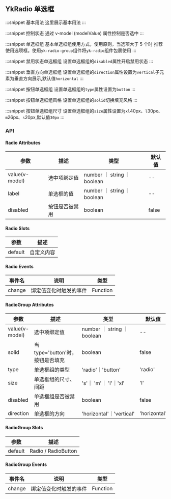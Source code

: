 ## YkRadio 单选框

:::snippet
基本用法
这里展示基本用法
<RadioPrimary/>
:::

:::snippet
控制状态
通过 v-model (modelValue) 属性控制是否选中
<RadioControl/>
:::

:::snippet
单选框组
基本单选框组使用方式，使用原则，当选项大于 5 个时 推荐使用选项框。使用`yk-radio-group`组件将`yk-radio`组件包裹使用
<RadioGroupPrimary/>
:::

:::snippet
禁用状态单选框组
设置单选框组的`disabled`属性开启禁用状态
<RadioGroupDisabled/>
:::

:::snippet
垂直方向单选框组
设置单选框组的`direction`属性设置为`vertical`子元素为垂直方向展示,默认值`horizontal`
<RadioGroupDirection/>
:::

:::snippet
按钮单选框组
设置单选框组的`type`属性设置为`button`
<RadioGroupButton/>
:::

:::snippet
按钮单选框组风格
设置单选框组的`solid`切换填充风格
<RadioGroupSolid/>
:::

:::snippet
按钮单选框组尺寸
设置单选框组的`size`属性设置为`xl`40px、`l`30px、`m`26px、`s`20px,默认值`30px`
<RadioGroupButtonSizes/>
:::

### API

#### Radio Attributes

| 参数           | 描述           | 类型                        | 默认值 |
| -------------- | -------------- | --------------------------- | ------ |
| value(v-model) | 选中项绑定值   | number ｜ string ｜ boolean | --     |
| label          | 单选框的值     | number ｜ string ｜ boolean | --     |
| disabled       | 按钮是否被禁用 | boolean                     | false  |

#### Radio Slots

| 参数    | 描述       |
| ------- | ---------- |
| default | 自定义内容 |

#### Radio Events

| 事件名 | 说明                   | 类型     |
| ------ | ---------------------- | -------- |
| change | 绑定值变化时触发的事件 | Function |

#### RadioGroup Attributes

| 参数           | 描述                             | 类型                        | 默认值       |
| -------------- | -------------------------------- | --------------------------- | ------------ |
| value(v-model) | 选中项绑定值                     | number ｜ string ｜ boolean | --           |
| solid          | 当 type='button'时，按钮是否填充 | boolean                     | false        |
| type           | 单选框组的类型                   | 'radio'｜'button'           | 'radio'      |
| size           | 单选框组的尺寸、间距             | 's'｜ 'm'｜ 'l'｜'xl'       | 'l'          |
| disabled       | 单选框组是否被禁用               | boolean                     | false        |
| direction      | 单选框的方向                     | 'horizontal'｜'vertical'    | 'horizontal' |

#### RadioGroup Slots

| 参数    | 描述                |
| ------- | ------------------- |
| default | Radio / RadioButton |

#### RadioGroup Events

| 事件名 | 说明                   | 类型     |
| ------ | ---------------------- | -------- |
| change | 绑定值变化时触发的事件 | Function |
